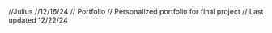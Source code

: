
//Julius
//12/16/24
// Portfolio
// Personalized portfolio for final project
// Last updated 12/22/24

